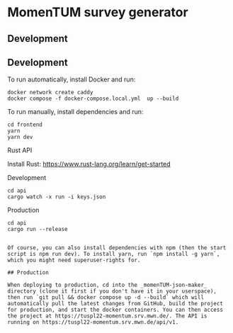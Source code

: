 # MomenTUM survey generator

## Development

## Development

To run automatically, install Docker and run:

```
docker network create caddy
docker compose -f docker-compose.local.yml  up --build

```


To run manually, install dependencies and run:

```
cd frontend
yarn
yarn dev
```

Rust API

Install Rust: https://www.rust-lang.org/learn/get-started

Development

```
cd api
cargo watch -x run -i keys.json
```

Production

```
cd api
cargo run --release
```

```

Of course, you can also install dependencies with npm (then the start script is npm run dev). To install yarn, run `npm install -g yarn`, which you might need superuser-rights for.

## Production

When deploying to production, cd into the _momenTUM-json-maker_ directory (clone it first if you don't have it in your userspace), then run `git pull && docker compose up -d --build` which will automatically pull the latest changes from GitHub, build the project for production, and start the docker containers. You can then access the project at https://tuspl22-momentum.srv.mwn.de/. The API is running on https://tuspl22-momentum.srv.mwn.de/api/v1.
```
